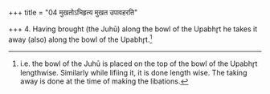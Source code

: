 +++
title = "04 मुखतोऽभिहृत्य मुखत उपावहरति"

+++
4. Having brought (the Juhū) along the bowl of the Upabhr̥t he takes it away (also) along the bowl of the Upabhr̥t.[^1]  

[^1]: i.e. the bowl of the Juhū is placed on the top of the bowl of the Upabhr̥t lengthwise. Similarly while lifiing it, it is done length
wise. The taking away is done at the time of making the libations.  
